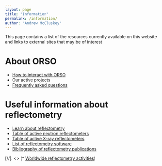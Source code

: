 ```yaml
---
layout: page
title: "Information"
permalink: /information/
author: "Andrew McCluskey"
---
```


This page contains a list of the resources currently available on this website and links to external sites that may be of interest

# About ORSO

  * [How to interact with ORSO](./interact_with_orso)
  * [Our active projects](../projects)
  * [Frequently asked questions](./FAQ)

# Useful information about reflectometry

  * [Learn about reflectometry](./learning)
  * [Table of active neutron reflectometers](./reflectometers)
  * [Table of active X-ray reflectometers](./xray_reflectometers)
  * [List of reflectometry software](./software)
  * [Bibliography of reflectometry publications](./bibliography)

  [//]: <> (* [Worldwide reflectometry activities](./activities))
